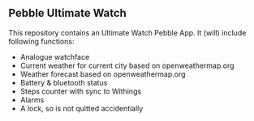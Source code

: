 ## Pebble Ultimate Watch

This repository contains an Ultimate Watch Pebble App. It (will) include following functions:

- Analogue watchface
- Current weather for current city based on openweathermap.org
- Weather forecast based on openweathermap.org 
- Battery & bluetooth status
- Steps counter with sync to Withings
- Alarms
- A lock, so is not quitted accidentially

